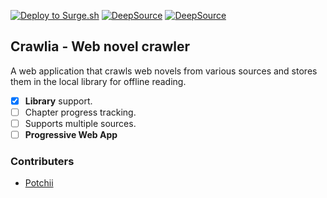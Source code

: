 [![Deploy to Surge.sh](https://github.com/floooptimism/lncrawler-client/actions/workflows/main.yml/badge.svg)](https://github.com/floooptimism/lncrawler-client/actions/workflows/main.yml)
[![DeepSource](https://deepsource.io/gh/floooptimism/lncrawler-client.svg/?label=active+issues&show_trend=true&token=4F1mGmJSii1wGmSKw0qSQY43)](https://deepsource.io/gh/floooptimism/lncrawler-client/?ref=repository-badge)
[![DeepSource](https://deepsource.io/gh/floooptimism/lncrawler-client.svg/?label=resolved+issues&show_trend=true&token=4F1mGmJSii1wGmSKw0qSQY43)](https://deepsource.io/gh/floooptimism/lncrawler-client/?ref=repository-badge)

## Crawlia - Web novel crawler

A web application that crawls web novels from various sources and stores them in the local library for offline reading.

- [x] **Library** support.
- [ ] Chapter progress tracking.
- [ ] Supports multiple sources.
- [ ] **Progressive Web App**

### Contributers

* [Potchii](https://github.com/potchii)
